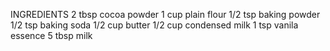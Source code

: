 INGREDIENTS
2 tbsp cocoa powder
1 cup plain flour
1/2 tsp baking powder
1/2 tsp baking soda
1/2 cup butter
1/2 cup condensed milk
1 tsp vanila essence
5 tbsp milk


